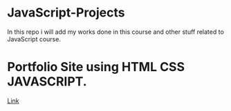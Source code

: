 # JavaScript-Projects

In this repo i will add my works done in this course and other stuff related to JavaScript course.
# Portfolio Site using HTML CSS JAVASCRIPT.
[Link](https://yilmazatas009.github.io/Portfolio-Assignment/)
